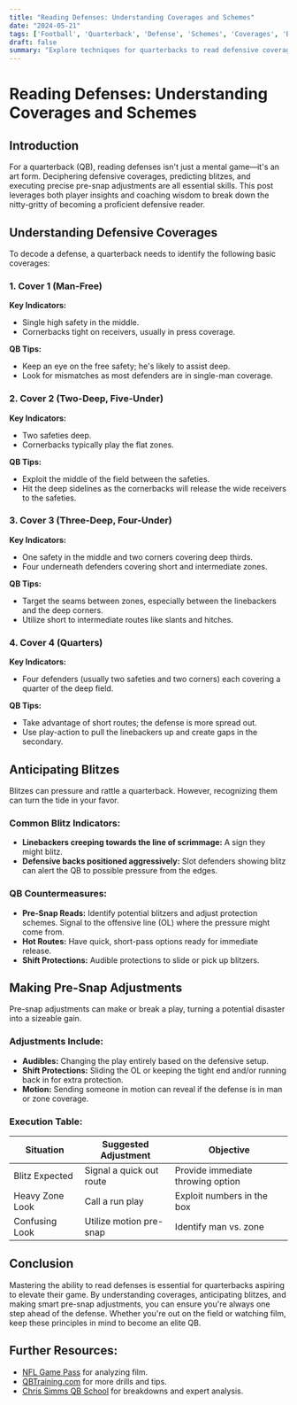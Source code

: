 ```yaml
--- 
title: "Reading Defenses: Understanding Coverages and Schemes"
date: "2024-05-21"
tags: ['Football', 'Quarterback', 'Defense', 'Schemes', 'Coverages', 'Blitz', 'Pre-Snap Adjustments', 'Coaching', 'Strategy']
draft: false
summary: "Explore techniques for quarterbacks to read defensive coverages, anticipate blitzes, and make pre-snap adjustments."
---
```


# Reading Defenses: Understanding Coverages and Schemes

## Introduction
For a quarterback (QB), reading defenses isn't just a mental game—it's an art form. Deciphering defensive coverages, predicting blitzes, and executing precise pre-snap adjustments are all essential skills. This post leverages both player insights and coaching wisdom to break down the nitty-gritty of becoming a proficient defensive reader.

## Understanding Defensive Coverages

To decode a defense, a quarterback needs to identify the following basic coverages:

### 1. Cover 1 (Man-Free)
**Key Indicators:**
- Single high safety in the middle.
- Cornerbacks tight on receivers, usually in press coverage.

**QB Tips:**
- Keep an eye on the free safety; he's likely to assist deep.
- Look for mismatches as most defenders are in single-man coverage.

### 2. Cover 2 (Two-Deep, Five-Under)
**Key Indicators:**
- Two safeties deep.
- Cornerbacks typically play the flat zones.

**QB Tips:**
- Exploit the middle of the field between the safeties.
- Hit the deep sidelines as the cornerbacks will release the wide receivers to the safeties.

### 3. Cover 3 (Three-Deep, Four-Under)
**Key Indicators:**
- One safety in the middle and two corners covering deep thirds.
- Four underneath defenders covering short and intermediate zones.

**QB Tips:**
- Target the seams between zones, especially between the linebackers and the deep corners.
- Utilize short to intermediate routes like slants and hitches.

### 4. Cover 4 (Quarters)
**Key Indicators:**
- Four defenders (usually two safeties and two corners) each covering a quarter of the deep field.

**QB Tips:**
- Take advantage of short routes; the defense is more spread out.
- Use play-action to pull the linebackers up and create gaps in the secondary.

## Anticipating Blitzes

Blitzes can pressure and rattle a quarterback. However, recognizing them can turn the tide in your favor.

### Common Blitz Indicators:
- **Linebackers creeping towards the line of scrimmage:** A sign they might blitz.
- **Defensive backs positioned aggressively:** Slot defenders showing blitz can alert the QB to possible pressure from the edges.

### QB Countermeasures:
- **Pre-Snap Reads:** Identify potential blitzers and adjust protection schemes. Signal to the offensive line (OL) where the pressure might come from.
- **Hot Routes:** Have quick, short-pass options ready for immediate release.
- **Shift Protections:** Audible protections to slide or pick up blitzers.

## Making Pre-Snap Adjustments

Pre-snap adjustments can make or break a play, turning a potential disaster into a sizeable gain.

### Adjustments Include:
- **Audibles:** Changing the play entirely based on the defensive setup.
- **Shift Protections:** Sliding the OL or keeping the tight end and/or running back in for extra protection.
- **Motion:** Sending someone in motion can reveal if the defense is in man or zone coverage.

### Execution Table:
| Situation      | Suggested Adjustment            | Objective                          |
| -------------- | ------------------------------- | ---------------------------------- |
| Blitz Expected | Signal a quick out route        | Provide immediate throwing option  |
| Heavy Zone Look| Call a run play                 | Exploit numbers in the box         |
| Confusing Look | Utilize motion pre-snap         | Identify man vs. zone              |

## Conclusion

Mastering the ability to read defenses is essential for quarterbacks aspiring to elevate their game. By understanding coverages, anticipating blitzes, and making smart pre-snap adjustments, you can ensure you're always one step ahead of the defense. Whether you're out on the field or watching film, keep these principles in mind to become an elite QB.

## Further Resources:
- [NFL Game Pass](https://www.nflgamepass.com) for analyzing film.
- [QBTraining.com](https://www.qbtraining.com) for more drills and tips.
- [Chris Simms QB School](https://www.youtube.com/user/NFL) for breakdowns and expert analysis.
```